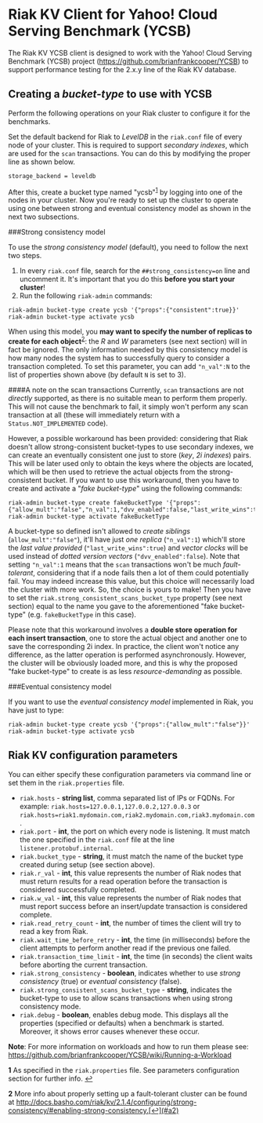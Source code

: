 <!--
Copyright (c) 2016 YCSB contributors. All rights reserved.
Copyright 2014 Basho Technologies, Inc.

Licensed under the Apache License, Version 2.0 (the "License"); you
may not use this file except in compliance with the License. You
may obtain a copy of the License at

http://www.apache.org/licenses/LICENSE-2.0

Unless required by applicable law or agreed to in writing, software
distributed under the License is distributed on an "AS IS" BASIS,
WITHOUT WARRANTIES OR CONDITIONS OF ANY KIND, either express or
implied. See the License for the specific language governing
permissions and limitations under the License. See accompanying
LICENSE file.
-->

Riak KV Client for Yahoo! Cloud Serving Benchmark (YCSB)
=======================================================

The Riak KV YCSB client is designed to work with the Yahoo! Cloud Serving Benchmark (YCSB) project (https://github.com/brianfrankcooper/YCSB) to support performance testing for the 2.x.y line of the Riak KV database.

Creating a <i>bucket-type</i> to use with YCSB
----------------------------

Perform the following operations on your Riak cluster to configure it for the benchmarks.

Set the default backend for Riak to <i>LevelDB</i> in the `riak.conf` file of every node of your cluster. This is required to support <i>secondary indexes</i>, which are used for the `scan` transactions. You can do this by modifying the proper line as shown below.

```
storage_backend = leveldb
```
After this, create a bucket type named "ycsb"<sup id="a1">[1](#f1)</sup> by logging into one of the nodes in your cluster. Now you're ready to set up the cluster to operate using one between strong and eventual consistency model as shown in the next two subsections. 

###Strong consistency model 

To use the <i>strong consistency model</i> (default), you need to follow the next two steps.

1. In every `riak.conf` file, search for the `##strong_consistency=on` line and uncomment it. It's important that you do this <b>before you start your cluster</b>!
2. Run the following `riak-admin` commands:

  ```
  riak-admin bucket-type create ycsb '{"props":{"consistent":true}}'
  riak-admin bucket-type activate ycsb
  ```

When using this model, you **may want to specify the number of replicas to create for each object**<sup id="a2">[2](#f2)</sup>: the *R* and *W* parameters (see next section) will in fact be ignored. The only information needed by this consistency model is how many nodes the system has to successfully query to consider a transaction completed. To set this parameter, you can add `"n_val":N` to the list of properties shown above (by default `N` is set to 3).

####A note on the scan transactions 
Currently, `scan` transactions are not _directly_ supported, as there is no suitable mean to perform them properly. This will not cause the benchmark to fail, it simply won't perform any scan transaction at all (these will immediately return with a `Status.NOT_IMPLEMENTED` code).

However, a possible workaround has been provided: considering that Riak doesn't allow strong-consistent bucket-types to use secondary indexes, we can create an eventually consistent one just to store (*key*, *2i indexes*) pairs. This will be later used only to obtain the keys where the objects are located, which will be then used to retrieve the actual objects from the strong-consistent bucket. If you want to use this workaround, then you have to create and activate a "_fake bucket-type_" using the following commands:
```
riak-admin bucket-type create fakeBucketType '{"props":{"allow_mult":"false","n_val":1,"dvv_enabled":false,"last_write_wins":true}}'
riak-admin bucket-type activate fakeBucketType
```
A bucket-type so defined isn't allowed to _create siblings_ (`allow_mult":"false"`), it'll have just _one replica_ (`"n_val":1`) which'll store the _last value provided_ (`"last_write_wins":true`) and _vector clocks_ will be used instead of _dotted version vectors_ (`"dvv_enabled":false`). Note that setting `"n_val":1` means that the `scan` transactions won't be much *fault-tolerant*, considering that if a node fails then a lot of them could potentially fail. You may indeed increase this value, but this choice will necessarily load the cluster with more work. So, the choice is yours to make!
Then you have to set the `riak.strong_consistent_scans_bucket_type` property (see next section) equal to the name you gave to the aforementioned "fake bucket-type" (e.g. `fakeBucketType` in this case).

Please note that this workaround involves a **double store operation for each insert transaction**, one to store the actual object and another one to save the corresponding 2i index. In practice, the client won't notice any difference, as the latter operation is performed asynchronously. However, the cluster will be obviously loaded more, and this is why the proposed "fake bucket-type" to create is as less _resource-demanding_ as possible.

###Eventual consistency model

If you want to use the <i>eventual consistency model</i> implemented in Riak, you have just to type: 
```
riak-admin bucket-type create ycsb '{"props":{"allow_mult":"false"}}'
riak-admin bucket-type activate ycsb
```

Riak KV configuration parameters
----------------------------
You can either specify these configuration parameters via command line or set them in the `riak.properties` file.

* `riak.hosts` - <b>string list</b>, comma separated list of IPs or FQDNs. For example: `riak.hosts=127.0.0.1,127.0.0.2,127.0.0.3` or `riak.hosts=riak1.mydomain.com,riak2.mydomain.com,riak3.mydomain.com`.
* `riak.port` - <b>int</b>, the port on which every node is listening. It must match the one specified in the `riak.conf` file at the line `listener.protobuf.internal`.
* `riak.bucket_type` - <b>string</b>, it must match the name of the bucket type created during setup (see section above).
* `riak.r_val` - <b>int</b>, this value represents the number of Riak nodes that must return results for a read operation before the transaction is considered successfully completed. 
* `riak.w_val` - <b>int</b>, this value represents the number of Riak nodes that must report success before an insert/update transaction is considered complete.
* `riak.read_retry_count` - <b>int</b>, the number of times the client will try to read a key from Riak.
* `riak.wait_time_before_retry` - <b>int</b>, the time (in milliseconds) before the client attempts to perform another read if the previous one failed.
* `riak.transaction_time_limit` - <b>int</b>, the time (in seconds) the client waits before aborting the current transaction.
* `riak.strong_consistency` - <b>boolean</b>, indicates whether to use *strong consistency* (true) or *eventual consistency* (false).
* `riak.strong_consistent_scans_bucket_type` - **string**, indicates the bucket-type to use to allow scans transactions when using strong consistency mode.
* `riak.debug` - <b>boolean</b>, enables debug mode. This displays all the properties (specified or defaults) when a benchmark is started. Moreover, it shows error causes whenever these occur.

<b>Note</b>: For more information on workloads and how to run them please see: https://github.com/brianfrankcooper/YCSB/wiki/Running-a-Workload

<b id="f1">1</b> As specified in the `riak.properties` file.  See parameters configuration section for further info. [↩](#a1)

<b id="f2">2</b> More info about properly setting up a fault-tolerant cluster can be found at http://docs.basho.com/riak/kv/2.1.4/configuring/strong-consistency/#enabling-strong-consistency.[↩](#a2)

